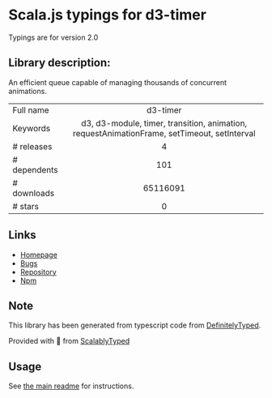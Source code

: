
# Scala.js typings for d3-timer

Typings are for version 2.0

## Library description:
An efficient queue capable of managing thousands of concurrent animations.

|                    |                 |
| ------------------ | :-------------: |
| Full name          | d3-timer |
| Keywords           | d3, d3-module, timer, transition, animation, requestAnimationFrame, setTimeout, setInterval |
| # releases         | 4 |
| # dependents       | 101 |
| # downloads        | 65116091 |
| # stars            | 0 |

## Links
- [Homepage](https://d3js.org/d3-timer/)
- [Bugs](https://github.com/d3/d3-timer/issues)
- [Repository](https://github.com/d3/d3-timer)
- [Npm](https://www.npmjs.com/package/d3-timer)
    


## Note
This library has been generated from typescript code from [DefinitelyTyped](https://definitelytyped.org).

Provided with :purple_heart: from [ScalablyTyped](https://github.com/oyvindberg/ScalablyTyped)

## Usage
See [the main readme](../../readme.md) for instructions.


